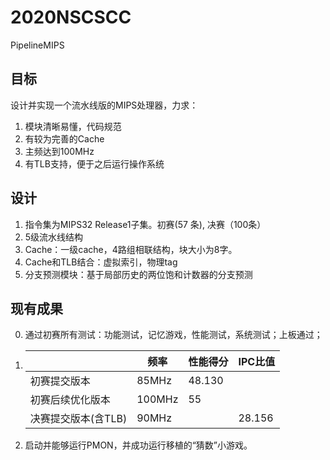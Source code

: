 # 2020NSCSCC

PipelineMIPS

## 目标

设计并实现一个流水线版的MIPS处理器，力求：

1. 模块清晰易懂，代码规范
2. 有较为完善的Cache
3. 主频达到100MHz
4. 有TLB支持，便于之后运行操作系统

## 设计

1. 指令集为MIPS32 Release1子集。初赛(57 条),  决赛（100条）
2. 5级流水线结构
3. Cache：一级cache，4路组相联结构，块大小为8字。
4. Cache和TLB结合：虚拟索引，物理tag
5. 分支预测模块：基于局部历史的两位饱和计数器的分支预测

## 现有成果
0.  通过初赛所有测试：功能测试，记忆游戏，性能测试，系统测试；上板通过；
1. 
    ||频率|性能得分|IPC比值|
    |-----|-----|-----|-----|
    |初赛提交版本|85MHz|48.130||
    |初赛后续优化版本|100MHz|55||
    |决赛提交版本(含TLB)|90MHz||28.156|

2. 启动并能够运行PMON，并成功运行移植的“猜数”小游戏。
